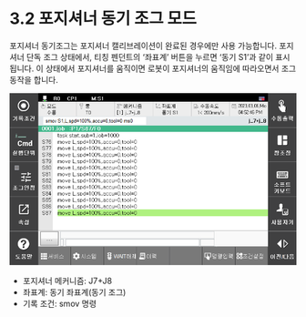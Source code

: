 ﻿# 3.2 포지셔너 동기 조그 모드
포지셔너 동기조그는 포지셔너 캘리브레이션이 완료된 경우에만 사용 가능합니다. 
포지셔너 단독 조그 상태에서, 티칭 펜던트의 ‘좌표계’ 버튼을 누르면 ‘동기 S1’과 같이 표시됩니다. 이 상태에서 포지셔너를 움직이면 로봇이 포지셔너의 움직임에 따라오면서 조그 동작을 합니다. 

![](../_assets/image14.png)
- 포지셔너 메커니즘: J7+J8
- 좌표계: 동기 좌표계(동기 조그)
- 기록 조건: smov 명령